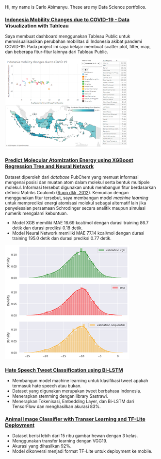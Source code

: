Hi, my name is Carlo Abimanyu. These are my Data Science portfolios.

### [Indonesia Mobility Changes due to COVID-19 -  Data Visualization with Tableau](https://public.tableau.com/views/IndonesiamobilitychangesduetoCOVID-19/Dashboard?:language=en&:display_count=y&:origin=viz_share_link)
Saya membuat dashboard menggunakan Tableau Public untuk memvisualisasikan perubahan mobilitas di Indonesia akibat pandemi COVID-19. Pada project ini saya belajar membuat scatter plot, filter, map, dan beberapa fitur-fitur lainnya dari Tableau Public. <br>

![Screenshot dashboard](images/id-mobility-changes-tableau.png)

### [Predict Molecular Atomization Energy using XGBoost Regression Tree and Neural Network](#)
Dataset diperoleh dari *database* PubChem yang memuat informasi mengenai posisi dan muatan atom dalam molekul serta bentuk multipole molekul. Informasi tersebut digunakan untuk membangun fitur berdasarkan definisi Matriks Coulomb ([Rupp dkk, 2012](https://journals.aps.org/prl/abstract/10.1103/PhysRevLett.108.058301)). Kemudian dengan menggunakan fitur tersebut, saya membangun model *machine learning* untuk memprediksi energi atomisasi molekul sebagai alternatif lain jika penyelesaian persamaan Schrodinger secara analitik maupun simulasi numerik mengalami kebuntuan. 
* Model XGB memiliki MAE 16.69 kcal/mol dengan durasi training 86.7 detik dan durasi prediksi 0.18 detik.
* Model Neural Network memiliki MAE 77.14 kcal/mol dengan durasi training 195.0 detik dan durasi prediksi 0.77 detik. <br>

![Perbandingan distribusi energi hasil prediksi dengan data uji](images/predictall.png)

### [Hate Speech Tweet Classification using Bi-LSTM](#)
* Membangun model machine learning untuk klasifikasi tweet apakah termasuk hate speech atau bukan.
* Dataset yang digunakan merupakan tweet berbahasa Indonesia.
* Menerapkan stemming dengan library Sastrawi.
* Menerapkan Tokenisasi, Embedding Layer, dan Bi-LSTM dari TensorFlow dan menghasilkan akurasi 83%.

### [Animal Image Classifier with Transer Learning and TF-Lite Deployment](#)
* Dataset berisi lebih dari 15 ribu gambar hewan dengan 3 kelas.
* Menggunakan transfer learning dengan VGG19.
* Akurasi yang dihasilkan 92%.
* Model dikonversi menjadi format TF-Lite untuk deployment ke mobile.
